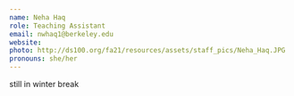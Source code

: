 ```yaml
---
name: Neha Haq
role: Teaching Assistant
email: nwhaq1@berkeley.edu
website: 
photo: http://ds100.org/fa21/resources/assets/staff_pics/Neha_Haq.JPG
pronouns: she/her
---
```

still in winter break 
